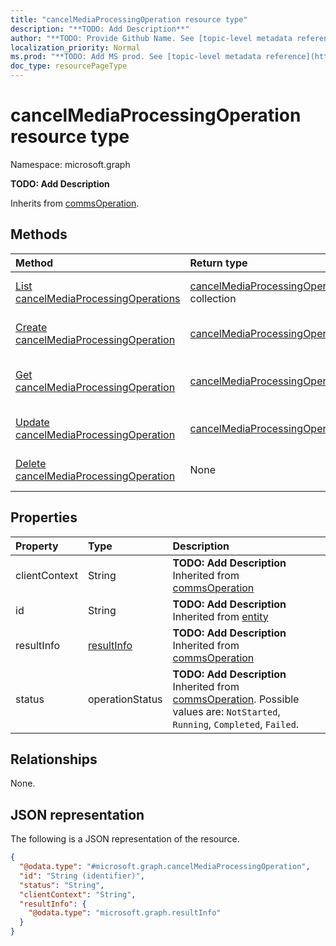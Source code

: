 ```yaml
---
title: "cancelMediaProcessingOperation resource type"
description: "**TODO: Add Description**"
author: "**TODO: Provide Github Name. See [topic-level metadata reference](https://msgo.azurewebsites.net/add/document/guidelines/metadata.html#topic-level-metadata)**"
localization_priority: Normal
ms.prod: "**TODO: Add MS prod. See [topic-level metadata reference](https://msgo.azurewebsites.net/add/document/guidelines/metadata.html#topic-level-metadata)**"
doc_type: resourcePageType
---
```


# cancelMediaProcessingOperation resource type

Namespace: microsoft.graph

**TODO: Add Description**


Inherits from [commsOperation](../resources/commsoperation.md).

## Methods
|Method|Return type|Description|
|:---|:---|:---|
|[List cancelMediaProcessingOperations](../api/cancelmediaprocessingoperation-list.md)|[cancelMediaProcessingOperation](../resources/cancelmediaprocessingoperation.md) collection|Get a list of the [cancelMediaProcessingOperation](../resources/cancelmediaprocessingoperation.md) objects and their properties.|
|[Create cancelMediaProcessingOperation](../api/cancelmediaprocessingoperation-create.md)|[cancelMediaProcessingOperation](../resources/cancelmediaprocessingoperation.md)|Create a new [cancelMediaProcessingOperation](../resources/cancelmediaprocessingoperation.md) object.|
|[Get cancelMediaProcessingOperation](../api/cancelmediaprocessingoperation-get.md)|[cancelMediaProcessingOperation](../resources/cancelmediaprocessingoperation.md)|Read the properties and relationships of a [cancelMediaProcessingOperation](../resources/cancelmediaprocessingoperation.md) object.|
|[Update cancelMediaProcessingOperation](../api/cancelmediaprocessingoperation-update.md)|[cancelMediaProcessingOperation](../resources/cancelmediaprocessingoperation.md)|Update the properties of a [cancelMediaProcessingOperation](../resources/cancelmediaprocessingoperation.md) object.|
|[Delete cancelMediaProcessingOperation](../api/cancelmediaprocessingoperation-delete.md)|None|Deletes a [cancelMediaProcessingOperation](../resources/cancelmediaprocessingoperation.md) object.|

## Properties
|Property|Type|Description|
|:---|:---|:---|
|clientContext|String|**TODO: Add Description** Inherited from [commsOperation](../resources/commsoperation.md)|
|id|String|**TODO: Add Description** Inherited from [entity](../resources/entity.md)|
|resultInfo|[resultInfo](../resources/resultinfo.md)|**TODO: Add Description** Inherited from [commsOperation](../resources/commsoperation.md)|
|status|operationStatus|**TODO: Add Description** Inherited from [commsOperation](../resources/commsoperation.md). Possible values are: `NotStarted`, `Running`, `Completed`, `Failed`.|

## Relationships
None.

## JSON representation
The following is a JSON representation of the resource.
<!-- {
  "blockType": "resource",
  "keyProperty": "id",
  "@odata.type": "microsoft.graph.cancelMediaProcessingOperation",
  "baseType": "microsoft.graph.commsOperation",
  "openType": true
}
-->
``` json
{
  "@odata.type": "#microsoft.graph.cancelMediaProcessingOperation",
  "id": "String (identifier)",
  "status": "String",
  "clientContext": "String",
  "resultInfo": {
    "@odata.type": "microsoft.graph.resultInfo"
  }
}
```

